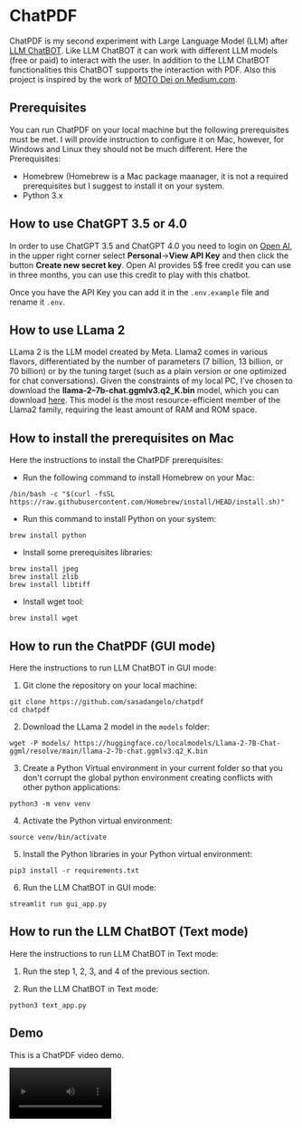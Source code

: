 # ChatPDF

ChatPDF is my second experiment with Large Language Model (LLM) after [LLM ChatBOT](https://github.com/sasadangelo/llmchatbot). Like LLM ChatBOT it can work with different LLM models (free or paid) to interact with the user. In addition to the LLM ChatBOT functionalities this ChatBOT supports the interaction with PDF. Also this project is inspired by the work of [MOTO Dei on Medium.com](https://medium.com/@daydreamersjp/integrating-the-chatpdf-feature-into-a-local-streamlit-chat-interface-including-non-openai-models-dc3cd3c9ed70).

## Prerequisites

You can run ChatPDF on your local machine but the following prerequisites must be met. I will provide instruction to configure it on Mac, however, for Windows and Linux they should not be much different.
Here the Prerequisites:

* Homebrew (Homebrew is a Mac package maanager, it is not a required prerequisites but I suggest to install it on your system.
* Python 3.x

## How to use ChatGPT 3.5 or 4.0

In order to use ChatGPT 3.5 and ChatGPT 4.0 you need to login on [Open AI](https://beta.openai.com/signup), in the upper right corner select **Personal**->**View API Key** and then click the button **Create new secret key**. Open AI provides 5$ free credit you can use in three months, you can use this credit to play with this chatbot.

Once you have the API Key you can add it in the ```.env.example``` file and rename it ```.env```.

## How to use LLama 2

LLama 2 is the LLM model created by Meta. Llama2 comes in various flavors, differentiated by the number of parameters (7 billion, 13 billion, or 70 billion) or by the tuning target (such as a plain version or one optimized for chat conversations). Given the constraints of my local PC, I’ve chosen to download the **llama-2–7b-chat.ggmlv3.q2_K.bin** model, which you can download [here](https://huggingface.co/localmodels/Llama-2-7B-Chat-ggml/tree/main). This model is the most resource-efficient member of the Llama2 family, requiring the least amount of RAM and ROM space.

## How to install the prerequisites on Mac

Here the instructions to install the ChatPDF prerequisites:

* Run the following command to install Homebrew on your Mac:
```
/bin/bash -c "$(curl -fsSL https://raw.githubusercontent.com/Homebrew/install/HEAD/install.sh)"
```

* Run this command to install Python on your system:
```
brew install python
```

* Install some prerequisites libraries:
```
brew install jpeg
brew install zlib
brew install libtiff
```

* Install wget tool:
```
brew install wget
```

## How to run the ChatPDF (GUI mode)

Here the instructions to run LLM ChatBOT in GUI mode:

1. Git clone the repository on your local machine:
  ```
  git clone https://github.com/sasadangelo/chatpdf
  cd chatpdf
  ```

2. Download the LLama 2 model in the ```models``` folder:
  ```
  wget -P models/ https://huggingface.co/localmodels/Llama-2-7B-Chat-ggml/resolve/main/llama-2-7b-chat.ggmlv3.q2_K.bin
  ```

3. Create a Python Virtual environment in your current folder so that you don't corrupt the global python environment creating conflicts with other python applications:
  ```
  python3 -m venv venv
  ```

4. Activate the Python virtual environment:
  ```
  source venv/bin/activate
  ```

5. Install the Python libraries in your Python virtual environment:
  ```
  pip3 install -r requirements.txt
  ```

6. Run the LLM ChatBOT in GUI mode:
  ```
  streamlit run gui_app.py
  ```

## How to run the LLM ChatBOT (Text mode)

Here the instructions to run LLM ChatBOT in Text mode:

1. Run the step 1, 2, 3, and 4 of the previous section.

2. Run the LLM ChatBOT in Text mode:
  ```
  python3 text_app.py
  ```

## Demo

This is a ChatPDF video demo.

<video src='https://github.com/sasadangelo/chatpdf/assets/12810456/073ee38c-c92d-40ac-a80a-8862d7eaeeea' width=180/>


